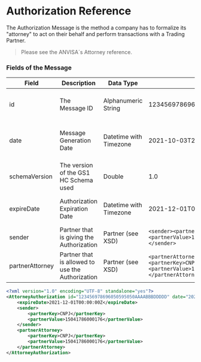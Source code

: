 # Authorization Reference

The Authorization Message is the method a company has to formalize its "attorney" to act on their behalf and perform transactions with a Trading Partner.

> Please see the ANVISA´s Attorney reference.

### Fields of the Message

|Field|Description|Data Type|Sample|Note|
|-----|-----------|---------|------|----|
|id|The Message ID|Alphanumeric String|123456978696050595050AAAABBBDDDDD| The ID has to be unique for the Trading Partner|
|date|Message Generation Date|Datetime with Timezone|2021-10-03T22:06:45Z| The date reference is always defined as GMT-0|
|schemaVersion|The version of the GS1 HC Schema used|Double|1.0||
|expireDate|Authorization Expiration Date|Datetime with Timezone|2021-12-01T00:00:00Z|The Authorization will be valid till this date|
|sender|Partner that is giving the Authorization|Partner (see XSD)|```<sender><partnerKey>CNPJ</partnerKey><partnerValue>15041786000176</partnerValue></sender>```||
|partnerAttorney|Partner that is allowed to use the Authorization|Partner (see XSD)|```<partnerAttorney><partnerKey>CNPJ</partnerKey><partnerValue>15041786000176</partnerValue></partnerAttorney>```||

```xml
<?xml version="1.0" encoding="UTF-8" standalone="yes"?>
<AttorneyAuthorization id="123456978696050595050AAAABBBDDDDD" date="2021-10-03T22:06:45Z" schemaVersion="1.0" xmlns="http://hc.gs1br.org.br/">
    <expireDate>2021-12-01T00:00:00Z</expireDate>
    <sender>
        <partnerKey>CNPJ</partnerKey>
        <partnerValue>15041786000176</partnerValue>
    </sender>
    <partnerAttorney>
        <partnerKey>CNPJ</partnerKey>
        <partnerValue>15041786000176</partnerValue>
    </partnerAttorney>
</AttorneyAuthorization>
```

